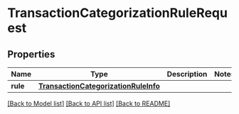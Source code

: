 # TransactionCategorizationRuleRequest

## Properties
Name | Type | Description | Notes
------------ | ------------- | ------------- | -------------
**rule** | [**TransactionCategorizationRuleInfo**](TransactionCategorizationRuleInfo.md) |  | 

[[Back to Model list]](../README.md#documentation-for-models) [[Back to API list]](../README.md#documentation-for-api-endpoints) [[Back to README]](../README.md)



